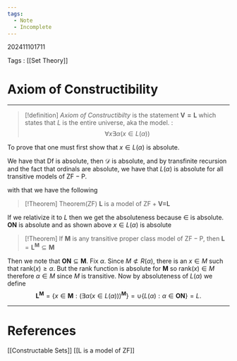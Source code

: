 ```yaml
---
tags:
  - Note
  - Incomplete
---
```

202411101711

Tags : [[Set Theory]]
# Axiom of Constructibility
---
>[!definition] 
>*Axiom of Constructibilty* is the statement $\mathbf{V=L}$ which states that $L$ is the entire universe, aka the model. : 
>$$
>\forall x \exists \alpha (x\in L (\alpha))
>$$

To prove that one must first show that $x\in L(\alpha)$ is absolute.

We have that $\text{Df}$ is absolute, then $\mathcal D$ is absolute, and by transfinite recursion and the fact that ordinals are absolute, we have that $L(\alpha)$ is absolute for all transitive models of $\text{ZF}-\text{P}$.

with that we have the following 

>[!Theorem] Theorem(ZF)
>$\mathbf{L}$ is a model of $\text{ZF}+\textbf{V=L}$ 

If we relativize it to $L$ then we get the absoluteness because $\in$ is absolute. $\mathbf{ON}$ is absolute and as shown above $x\in L(\alpha)$ is absolute

>[!Theorem]
>If $\mathbf{M}$ is any transitive proper class model of $\text{ZF}-\text{P}$, then $\mathbf{L}=\mathbf{L^M}\subseteq \mathbf{M}$

Then we note that $\mathbf{ON} \subseteq \mathbf{M}$. Fix $\alpha$. Since $M\not \subset R(\alpha)$, there is an $x\in M$ such that $\text{rank}(x)\geq \alpha$. But the rank function is absolute for $\mathbf{M}$ so $\text{rank}(x)\in M$ therefore $\alpha\in M$ since $M$ is transitive.
Now by absoluteness of $L(\alpha)$ we define
$$
\mathbf{L^M}= \{ x \in \mathbf{M} : (\exists \alpha(x\in L(\alpha)))^\mathbf{M} \} = \cup \{ L(\alpha) : \alpha\in \mathbf{ON} \}=L.
$$



---
# References
[[Constructable Sets]]
[[L is a model of ZF]]